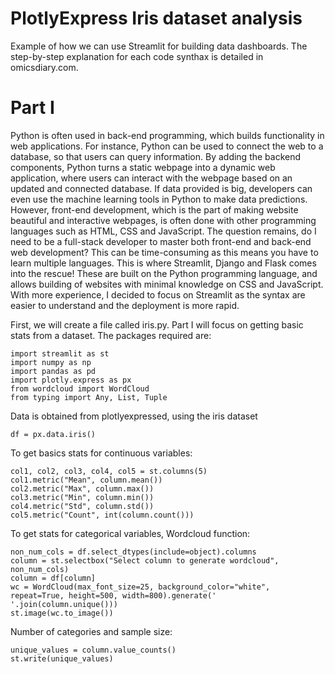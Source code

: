 # PlotlyExpress Iris dataset analysis
Example of how we can use Streamlit for building data dashboards.
The step-by-step explanation for each code synthax is detailed in omicsdiary.com. 

# Part I
Python is often used in back-end programming, which builds functionality in web applications. For instance, Python can be used to connect the web to a database, so that users can query information. By adding the backend components, Python turns a static webpage into a dynamic web application, where users can interact with the webpage based on an updated and connected database. If data provided is big, developers can even use the machine learning tools in Python to make data predictions. However, front-end development, which is the part of making website beautiful and interactive webpages, is often done with other programming languages such as HTML, CSS and JavaScript. The question remains, do I need to be a full-stack developer to master both front-end and back-end web development? This can be time-consuming as this means you have to learn multiple languages. This is where Streamlit, Django and Flask comes into the rescue! These are built on the Python programming language, and allows building of websites with minimal knowledge on CSS and JavaScript. With more experience, I decided to focus on Streamlit as the syntax are easier to understand and the deployment is more rapid.

First, we will create a file called iris.py. Part I will focus on getting basic stats from a dataset. The packages required are:

````````
import streamlit as st
import numpy as np
import pandas as pd
import plotly.express as px
from wordcloud import WordCloud
from typing import Any, List, Tuple
````````

Data is obtained from plotlyexpressed, using the iris dataset
``````
df = px.data.iris()
``````

To get basics stats for continuous variables:
``````
col1, col2, col3, col4, col5 = st.columns(5)
col1.metric("Mean", column.mean())
col2.metric("Max", column.max())
col3.metric("Min", column.min())
col4.metric("Std", column.std())
col5.metric("Count", int(column.count()))
``````

To get stats for categorical variables, 
Wordcloud function:
``````
non_num_cols = df.select_dtypes(include=object).columns
column = st.selectbox("Select column to generate wordcloud", non_num_cols)
column = df[column]
wc = WordCloud(max_font_size=25, background_color="white", repeat=True, height=500, width=800).generate(' '.join(column.unique()))
st.image(wc.to_image())
``````
Number of categories and sample size:
``````
unique_values = column.value_counts()
st.write(unique_values)
``````
